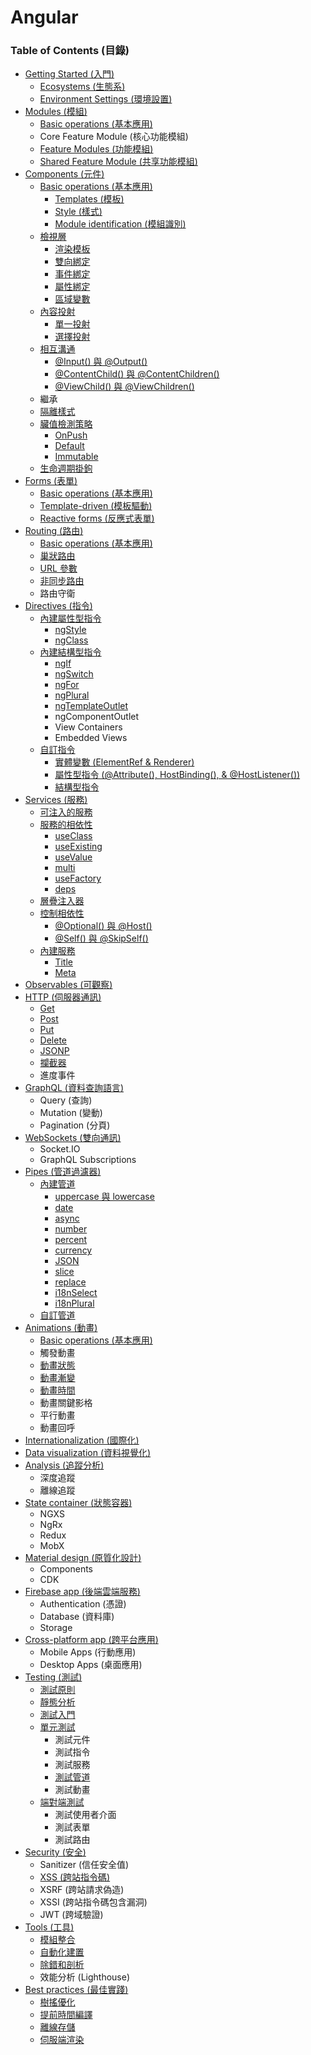 # Angular

### Table of Contents (目錄)

* [Getting Started (入門)](./HTML5/Angular/getting-started.md)
  * [Ecosystems (生態系)](./HTML5/Angular/getting-started.md#ecosystems-生態系)
  * [Environment Settings (環境設置)](./getting-started.md#environment-settings-環境設置)
* [Modules (模組)](./HTML5/Angular/modules.md)
  * [Basic operations (基本應用)](./HTML5/Angular/modules.md#基本應用)
  * Core Feature Module (核心功能模組)
  * [Feature Modules (功能模組)](./HTML5/Angular/modules.md#功能模組)
  * [Shared Feature Module (共享功能模組)](./HTML5/Angular/modules.md#共用模組)
* [Components (元件)](./HTML5/Angular/components.md)
  * [Basic operations (基本應用)](./HTML5/Angular/components.md#基本應用)
    * [Templates (模板)](./HTML5/Angular/components.md#模板)
    * [Style (樣式)](./HTML5/Angular/components.md#樣式)
    * [Module identification (模組識別)](./HTML5/Angular/components.md#模組識別)
  * [檢視層](./HTML5/Angular/components.md#檢視層)
    * [渲染模板](./HTML5/Angular/components.md#渲染模板)
    * [雙向綁定](./HTML5/Angular/components.md#雙向綁定)
    * [事件綁定](./HTML5/Angular/components.md#事件綁定)
    * [屬性綁定](./HTML5/Angular/components.md#屬性綁定)
    * [區域變數](./HTML5/Angular/components.md#區域變數)
  * [內容投射](./HTML5/Angular/components.md#內容投射)
    * [單一投射](./HTML5/Angular/components.md#單一投射)
    * [選擇投射](./HTML5/Angular/components.md#選擇投射)
  * [相互溝通](./HTML5/Angular/components.md#相互溝通)
    * [@Input() 與 @Output()](./HTML5/Angular/components.md#input-與-output)
    * [@ContentChild() 與 @ContentChildren()](./HTML5/Angular/components.md#contentchild-與-contentchildren)
    * [@ViewChild() 與 @ViewChildren()](./HTML5/Angular/components.md#viewchild-與-viewchildren)
  * 繼承
  * [隔離樣式](./HTML5/Angular/components.md#隔離樣式)
  * [臟值檢測策略](./HTML5/Angular/components.md#臟值檢測策略)
    * [OnPush](./HTML5/Angular/components.md#onpush)
    * [Default](./HTML5/Angular/components.md#default)
    * [Immutable](./HTML5/Angular/components.md#immutable)
  * [生命週期掛鉤](./HTML5/Angular/components.md#生命週期掛鉤)
* [Forms (表單)](./HTML5/Angular/forms.md)
  * [Basic operations (基本應用)](./HTML5/Angular/forms.md#基本應用)
  * [Template-driven (模板驅動)](./HTML5/Angular/forms.md#模板驅動)
  * [Reactive forms (反應式表單)](./HTML5/Angular/forms.md#模型驅動)
* [Routing (路由)](./HTML5/Angular/routing.md)
  * [Basic operations (基本應用)](./HTML5/Angular/routing.md#基本應用)
  * [巢狀路由](./HTML5/Angular/routing.md#巢狀路由)
  * [URL 參數](./HTML5/Angular/routing.md#url-參數)
  * [非同步路由](./HTML5/Angular/routing.md#非同步路由)
  * 路由守衛
* [Directives (指令)](./HTML5/Angular/directives.md)
  * [內建屬性型指令](./HTML5/Angular/directives.md#內建屬性型指令)
    * [ngStyle](./HTML5/Angular/directives.md#ng-style)
    * [ngClass](./HTML5/Angular/directives.md#ng-class)
  * [內建結構型指令](./HTML5/Angular/directives.md#內建結構型指令)
    * [ngIf](./HTML5/Angular/directives.md#ng-if)
    * [ngSwitch](./HTML5/Angular/directives.md#ng-switch)
    * [ngFor](./HTML5/Angular/directives.md#ng-for)
    * [ngPlural](./HTML5/Angular/directives.md#ng-plural)
    * [ngTemplateOutlet](./HTML5/Angular/directives.md#ng-template-outlet)
    * ngComponentOutlet
    * View Containers
    * Embedded Views
  * [自訂指令](./HTML5/Angular/directives.md#自訂指令)
    * [實體變數 (ElementRef & Renderer)](./HTML5/Angular/directives.md#實體變數)
    * [屬性型指令 (@Attribute(), HostBinding(), & @HostListener())](./HTML5/Angular/directives.md#屬性型指令)
    * [結構型指令](./HTML5/Angular/directives.md#結構型指令)
* [Services (服務)](./HTML5/Angular/services.md)
  * [可注入的服務](./HTML5/Angular/services.md#可注入的服務)
  * [服務的相依性](./HTML5/Angular/services.md#服務的相依性)
    * [useClass](./HTML5/Angular/services.md#useclass)
    * [useExisting](./HTML5/Angular/services.md#useexisting)
    * [useValue](./HTML5/Angular/services.md#usevalue)
    * [multi](./HTML5/Angular/services.md#multi)
    * [useFactory](./HTML5/Angular/services.md#usefactory)
    * [deps](./HTML5/Angular/services.md#deps)
  * [層疊注入器](./HTML5/Angular/services.md#層疊注入器)
  * [控制相依性](./HTML5/Angular/services.md#控制相依性)
    * [@Optional() 與 @Host()](./HTML5/Angular/services.md#optional-與-host)
    * [@Self() 與 @SkipSelf()](./HTML5/Angular/services.md#self-與-skipself)
  * [內建服務](./HTML5/Angular/services.md#內建服務)
    * [Title](./HTML5/Angular/services.md#title)
    * [Meta](./HTML5/Angular/services.md#meta)
* [Observables (可觀察)](./HTML5/Angular/observables.md)
* [HTTP (伺服器通訊)](./HTML5/Angular/http.md)
  * [Get](./HTML5/Angular/http.md#get)
  * [Post](./HTML5/Angular/http.md#post)
  * [Put](./HTML5/Angular/http.md#put)
  * [Delete](./HTML5/Angular/http.md#delete)
  * [JSONP](./HTML5/Angular/http.md#jsonp)
  * [攔截器](./http.md#攔截器)
  * 進度事件
* [GraphQL (資料查詢語言)](./HTML5/Angular/graphql.md)
  * Query (查詢)
  * Mutation (變動)
  * Pagination (分頁)
* [WebSockets (雙向通訊)](./HTML5/Angular/websockets.md)
  * Socket.IO
  * GraphQL Subscriptions
* [Pipes (管道過濾器)](./HTML5/Angular/pipes.md)
  * [內建管道](./HTML5/Angular/pipes.md#內建管道)
    * [uppercase 與 lowercase](./HTML5/Angular/pipes.md#大小寫)
    * [date](./HTML5/Angular/pipes.md#日期)
    * [async](./HTML5/Angular/pipes.md#非同步)
    * [number](./HTML5/Angular/pipes.md#數值-十進制)
    * [percent](./HTML5/Angular/pipes.md#百分率)
    * [currency](./HTML5/Angular/pipes.md#貨幣)
    * [JSON](./HTML5/Angular/pipes.md#json)
    * [slice](./HTML5/Angular/pipes.md#裁切)
    * [replace](./HTML5/Angular/pipes.md#替換)
    * [i18nSelect](./HTML5/Angular/pipes.md#選擇)
    * [i18nPlural](./HTML5/Angular/pipes.md#複數)
  * [自訂管道](./HTML5/Angular/pipes.md#自訂管道)
* [Animations (動畫)](./HTML5/Angular/animations.md)
  * [Basic operations (基本應用)](./HTML5/Angular/animations.md#基本應用)
  * 觸發動畫
  * [動畫狀態](./HTML5/Angular/animations.md#動畫狀態)
  * [動畫漸變](./HTML5/Angular/animations.md#動畫漸變)
  * [動畫時間](./HTML5/Angular/animations.md#動畫時間)
  * 動畫關鍵影格
  * 平行動畫
  * 動畫回呼
* [Internationalization (國際化)](./HTML5/Angular/internationalization.md)
* [Data visualization (資料視覺化)](./HTML5/Angular/data-visualization.md)
* [Analysis (追蹤分析)](./HTML5/Angular/analysis.md)
  * 深度追蹤
  * 離線追蹤
* [State container (狀態容器)](./HTML5/Angular/state-container.md)
  * NGXS
  * NgRx
  * Redux
  * MobX
* [Material design (原質化設計)](./HTML5/Angular/material.md)
  * Components
  * CDK
* [Firebase app (後端雲端服務)](./HTML5/Angular/firebase.md)
  * Authentication (憑證)
  * Database (資料庫)
  * Storage
* [Cross-platform app (跨平台應用)](./HTML5/Angular/cross-platform.md)
  * Mobile Apps (行動應用)
  * Desktop Apps (桌面應用)
* [Testing (測試)](./HTML5/Angular/testing.md)
  * [測試原則](./HTML5/Angular/testing.md#測試原則)
  * [靜態分析](./HTML5/Angular/testing.md#靜態分析)
  * [測試入門](./HTML5/Angular/testing.md#測試入門)
  * [單元測試](./HTML5/Angular/testing.md#單元測試)
    * 測試元件
    * 測試指令
    * 測試服務
    * [測試管道](./HTML5/Angular/testing.md#測試管道)
    * 測試動畫
  * [端對端測試](./HTML5/Angular/testing.md#端對端測試)
    * 測試使用者介面
    * 測試表單
    * 測試路由
* [Security (安全)](./HTML5/Angular/security.md)
  * Sanitizer (信任安全值)
  * [XSS (跨站指令碼)](./HTML5/Angular/security.md#跨站指令碼)
  * XSRF (跨站請求偽造)
  * XSSI (跨站指令碼包含漏洞)
  * JWT (跨域驗證)
* [Tools (工具)](./HTML5/Angular/tools.md)
  * [模組整合](./HTML5/Angular/tools.md#模組整合)
  * [自動化建置](./HTML5/Angular/tools.md#自動化建置)
  * [除錯和剖析](./HTML5/Angular/tools.md#除錯和剖析)
  * 效能分析 (Lighthouse)
* [Best practices (最佳實踐)](./HTML5/Angular/best-practices.md)
  * [樹搖優化](./HTML5/Angular/best-practices.md#樹搖優化)
  * [提前時間編譯](./HTML5/Angular/best-practices.md#提前時間編譯)
  * [離線存儲](./HTML5/Angular/best-practices.md#離線存儲)
  * [伺服端渲染](./HTML5/Angular/best-practices.md#伺服端渲染)
